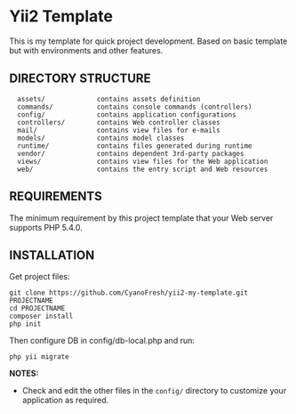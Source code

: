 Yii2 Template
============================

This is my template for quick project development. Based on basic template
but with environments and other features.


DIRECTORY STRUCTURE
-------------------

      assets/             contains assets definition
      commands/           contains console commands (controllers)
      config/             contains application configurations
      controllers/        contains Web controller classes
      mail/               contains view files for e-mails
      models/             contains model classes
      runtime/            contains files generated during runtime
      vendor/             contains dependent 3rd-party packages
      views/              contains view files for the Web application
      web/                contains the entry script and Web resources



REQUIREMENTS
------------

The minimum requirement by this project template that your Web server supports PHP 5.4.0.


INSTALLATION
------------

Get project files:

~~~
git clone https://github.com/CyanoFresh/yii2-my-template.git PROJECTNAME
cd PROJECTNAME
composer install
php init
~~~

Then configure DB in config/db-local.php and run:

~~~
php yii migrate
~~~

**NOTES:**
- Check and edit the other files in the `config/` directory to customize your application as required.
